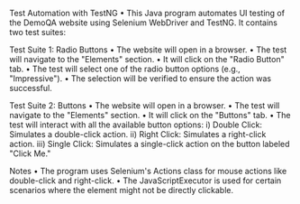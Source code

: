 Test Automation with TestNG
• This Java program automates UI testing of the DemoQA website using Selenium WebDriver and TestNG. It contains two test suites:

Test Suite 1: 
Radio Buttons
• The website will open in a browser.
• The test will navigate to the "Elements" section.
• It will click on the "Radio Button" tab.
• The test will select one of the radio button options (e.g., "Impressive").
• The selection will be verified to ensure the action was successful.

Test Suite 2: 
Buttons
• The website will open in a browser.
• The test will navigate to the "Elements" section.
• It will click on the "Buttons" tab.
• The test will interact with all the available button options:
  i) Double Click: Simulates a double-click action.
  ii) Right Click: Simulates a right-click action.
  iii) Single Click: Simulates a single-click action on the button labeled "Click Me."

Notes
• The program uses Selenium's Actions class for mouse actions like double-click and right-click.
• The JavaScriptExecutor is used for certain scenarios where the element might not be directly clickable.
